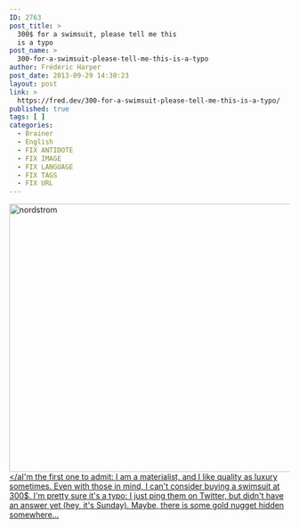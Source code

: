 ```yaml
---
ID: 2763
post_title: >
  300$ for a swimsuit, please tell me this
  is a typo
post_name: >
  300-for-a-swimsuit-please-tell-me-this-is-a-typo
author: Frédéric Harper
post_date: 2013-09-29 14:30:23
layout: post
link: >
  https://fred.dev/300-for-a-swimsuit-please-tell-me-this-is-a-typo/
published: true
tags: [ ]
categories:
  - Brainer
  - English
  - FIX ANTIDOTE
  - FIX IMAGE
  - FIX LANGUAGE
  - FIX TAGS
  - FIX URL
---
```

<a href="http://fred.dev/wp-content/uploads/2013/09/nordstrom.png"><img alt="nordstrom" src="http://fred.dev/wp-content/uploads/2013/09/nordstrom.png" width="600" height="481"/></aI'm the first one to admit: I am a materialist, and I like quality as luxury sometimes. Even with those in mind, I can't consider buying a swimsuit at 300$. I'm pretty sure it's a typo: I just ping them on Twitter, but didn't have an answer yet (hey, it's Sunday). Maybe, there is some gold nugget hidden somewhere...